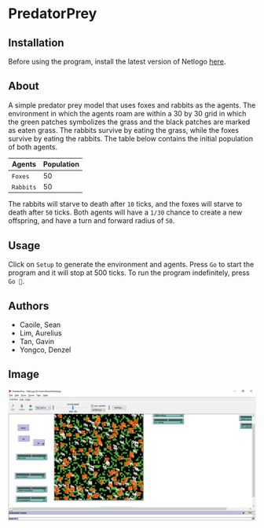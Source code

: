 # PredatorPrey

## Installation
Before using the program, install the latest version of Netlogo [here](https://ccl.northwestern.edu/netlogo/).

## About
A simple predator prey model that uses foxes and rabbits as the agents. The environment in which the agents roam are within a 30 by 30 grid in which the green patches symbolizes the grass and the black patches are marked as eaten grass. The rabbits survive by eating the grass, while the foxes survive by eating the rabbits. The table below contains the initial population of both agents.

| Agents	  | Population  |
| ----------- | ----------- |
| `Foxes` 	  | 50			|
| `Rabbits`   | 50			|

The rabbits will starve to death after `10` ticks, and the foxes will starve to death after `50` ticks. Both agents will have a `1/30` chance to create a new offspring, and have a turn and forward radius of `50`.

## Usage
Click on `Setup` to generate the environment and agents. Press `Go` to start the program and it will stop at 500 ticks. To run the program indefinitely, press `Go 🔁`.

## Authors
- Caoile, Sean
- Lim, Aurelius
- Tan, Gavin
- Yongco, Denzel

## Image
<img src="predatorprey.png">
